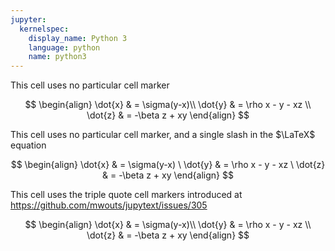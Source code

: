 ```yaml
---
jupyter:
  kernelspec:
    display_name: Python 3
    language: python
    name: python3
---
```


This cell uses no particular cell marker

$$
\begin{align}
\dot{x} & = \sigma(y-x)\\
\dot{y} & = \rho x - y - xz \\
\dot{z} & = -\beta z + xy
\end{align}
$$


This cell uses no particular cell marker, and a single slash in the $\LaTeX$ equation

$$
\begin{align}
\dot{x} & = \sigma(y-x) \
\dot{y} & = \rho x - y - xz \
\dot{z} & = -\beta z + xy
\end{align}
$$


This cell uses the triple quote cell markers introduced at https://github.com/mwouts/jupytext/issues/305

$$
\begin{align}
\dot{x} & = \sigma(y-x)\\
\dot{y} & = \rho x - y - xz \\
\dot{z} & = -\beta z + xy
\end{align}
$$
